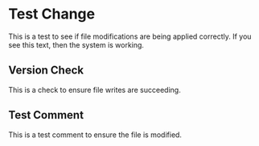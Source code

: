 # Test Change

This is a test to see if file modifications are being applied correctly. If you see this text, then the system is working.

## Version Check
This is a check to ensure file writes are succeeding.

## Test Comment
This is a test comment to ensure the file is modified.